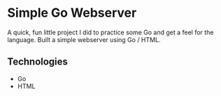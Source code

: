# Simple Go Webserver
A quick, fun little project I did to practice some Go and get a feel for the language. Built a simple webserver using Go / HTML.

## Technologies
* Go
* HTML

